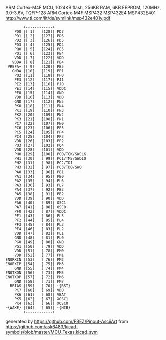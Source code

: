ARM Cortex-M4F MCU, 1024KB flash, 256KB RAM, 6KB EEPROM, 120MHz, 3.0-3.6V, TQFP-128
ARM Cortex-M4F MSP432 MSP432E4 MSP432E401
http://www.ti.com/lit/ds/symlink/msp432e401y.pdf


	        +------------+
	    PD0 |[ 1]   [128]| PD7
	    PD1 |[ 2]   [127]| PD6
	    PD2 |[ 3]   [126]| PD5
	    PD3 |[ 4]   [125]| PD4
	    PQ0 |[ 5]   [124]| PE5
	    PQ1 |[ 6]   [123]| PE4
	    VDD |[ 7]   [122]| VDD
	   VDDA |[ 8]   [121]| PB4
	 VREFA+ |[ 9]   [120]| PB5
	   GNDA |[10]   [119]| PP1
	    PQ2 |[11]   [118]| PP0
	    PE3 |[12]   [117]| PJ1
	    PE2 |[13]   [116]| PJ0
	    PE1 |[14]   [115]| VDDC
	    PE0 |[15]   [114]| GND
	    VDD |[16]   [113]| VDD
	    GND |[17]   [112]| PN5
	    PK0 |[18]   [111]| PN4
	    PK1 |[19]   [110]| PN3
	    PK2 |[20]   [109]| PN2
	    PK3 |[21]   [108]| PN1
	    PC7 |[22]   [107]| PN0
	    PC6 |[23]   [106]| PP5
	    PC5 |[24]   [105]| PP4
	    PC4 |[25]   [104]| PP3
	    VDD |[26]   [103]| PP2
	    PQ3 |[27]   [102]| PQ4
	    VDD |[28]   [101]| VDD
	    PH0 |[29]   [100]| PC0/TCK/SWCLK
	    PH1 |[30]   [ 99]| PC1/TMS/SWDIO
	    PH2 |[31]   [ 98]| PC2/TDI
	    PH3 |[32]   [ 97]| PC3/TDO/SWO
	    PA0 |[33]   [ 96]| PB1
	    PA1 |[34]   [ 95]| PB0
	    PA2 |[35]   [ 94]| PL6
	    PA3 |[36]   [ 93]| PL7
	    PA4 |[37]   [ 92]| PB3
	    PA5 |[38]   [ 91]| PB2
	    VDD |[39]   [ 90]| VDD
	    PA6 |[40]   [ 89]| OSC1
	    PA7 |[41]   [ 88]| OSC0
	    PF0 |[42]   [ 87]| VDDC
	    PF1 |[43]   [ 86]| PL5
	    PF2 |[44]   [ 85]| PL4
	    PF3 |[45]   [ 84]| PL3
	    PF4 |[46]   [ 83]| PL2
	    VDD |[47]   [ 82]| PL1
	    GND |[48]   [ 81]| PL0
	    PG0 |[49]   [ 80]| GND
	    PG1 |[50]   [ 79]| VDD
	    VDD |[51]   [ 78]| PM0
	    VDD |[52]   [ 77]| PM1
	EN0RXIN |[53]   [ 76]| PM2
	EN0RXIP |[54]   [ 75]| PM3
	    GND |[55]   [ 74]| PM4
	EN0TXON |[56]   [ 73]| PM5
	EN0TXOP |[57]   [ 72]| PM6
	    GND |[58]   [ 71]| PM7
	  RBIAS |[59]   [ 70]| ~{RST}
	    PK7 |[60]   [ 69]| VDD
	    PK6 |[61]   [ 68]| VBAT
	    PK5 |[62]   [ 67]| XOSC1
	    PK4 |[63]   [ 66]| XOSC0
	~{WAKE} |[64]   [ 65]| ~{HIB}
	        +------------+


generated by https://github.com/FBEZ/Pinout-AsciiArt from https://github.com/ask6483/kicad-symbols/blob/master/MCU_Texas.kicad_sym
